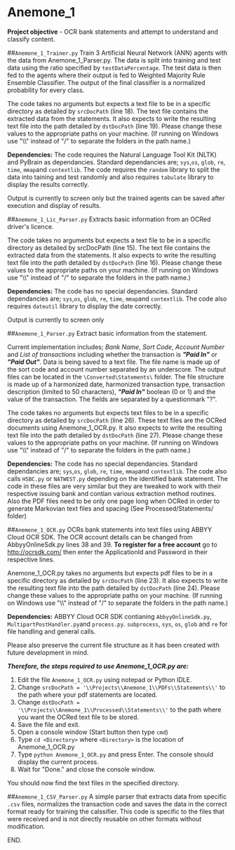 # **Anemone_1**
**Project objective** - OCR bank statements and attempt to understand and classify content.

##`Anemone_1_Trainer.py` 
Train 3 Artificial Neural Network (ANN) agents with the data from Anemone_1_Parser.py. The data is split into training and test data using the ratio specified by `testDataPercentage`. The test data is then fed to the agents where their output is fed to Weighted Majority Rule Ensemble Classifier. The output of the final classifier is a normalized probability for every class.

The code takes no arguments but expects a text file to be in a specific directory as detailed by `srcDocPath` (line 18). The text file contains the extracted data from the statements. It also expects to write the resulting text file into the path detailed by `dstDocPath` (line 19). Please change these values to the appropriate paths on your machine. (If running on Windows use "\\\\" instead of "/" to separate the folders in the path name.)

**Dependencies:** The code requires the Natural Language Tool Kit (NLTK) and PyBrain as dependancies. Standard dependancies are; `sys`,`os`, `glob`, `re`, `time`, `mmap`and `contextlib`. The code requires the `random` library to split the data into taining and test randomly and also requires `tabulate` library to display the results correctly.

Output is currently to screen only but the trained agents can be saved after execution and display of results.


##`Anemone_1_Lic_Parser.py` 
Extracts basic information from an OCRed driver's licence.

The code takes no arguments but expects a text file to be in a specific directory as detailed by srcDocPath (line 15). The text file contains the extracted data from the statements. It also expects to write the resulting text file into the path detailed by `dstDocPath` (line 16). Please change these values to the appropriate paths on your machine. (If running on Windows use "\\\\" instead of "/" to separate the folders in the path name.)

**Dependencies:** The code has no special dependancies. Standard dependancies are; `sys`,`os`, `glob`, `re`, `time`, `mmap`and `contextlib`. The code also requires `dateutil` library to display the date correctly.

Output is currently to screen only 


##`Anemone_1_Parser.py` 
Extract basic information from the statement.

Current implementation includes; *Bank Name*, *Sort Code*, *Account Number* and *List of transactions* including whether the transaction is **_"Paid In"_** or **_"Paid Out"_**. Data is being saved to a text file. The file name is made up of the sort code and account number separated by an underscore. The output files can be located in the `\Converted\Statements\` folder. The file structure is made up of a harmonized date, harmonized transaction type, transaction description (limited to 50 characters), **_"Paid In"_** boolean (0 or 1) and the value of the transaction. The fields are separated by a questionmark "?".

The code takes no arguments but expects text files to be in a specific directory as detailed by `srcDocPath` (line 26). These text files are the OCRed documents using Anemone_1_OCR.py. It also expects to write the resulting text file into the path detailed by `dstDocPath` (line 27). Please change these values to the appropriate paths on your machine. (If running on Windows use "\\\\" instead of "/" to separate the folders in the path name.)

**Dependencies:** The code has no special dependancies. Standard dependancies are; `sys`,`os`, `glob`, `re`, `time`, `mmap`and `contextlib`. The code also calls `HSBC.py` or `NATWEST.py` depending on the identified bank statement. The code in these files are very similar but they are tweaked to work with their respective issuing bank and contian various extraction method routines. Also the PDF files need to be only one page long when OCRed in order to generate Markovian text files and spacing (See Processed/Statements/ folder)

##`Anemone_1_OCR.py` 
OCRs bank statements into text files using ABBYY Cloud OCR SDK. The OCR account details can be changed from AbbyyOnlineSdk.py lines 38 and 39. **To register for a free account** go to http://ocrsdk.com/ then enter the ApplicationId and Password in their respective lines.

Anemone_1_OCR.py takes no arguments but expects pdf files to be in a specific directory as detailed by `srcDocPath` (line 23). It also expects to write the resulting text file into the path detailed by `dstDocPath` (line 24). Please change these values to the appropriate paths on your machine. (If running on Windows use "\\\\" instead of "/" to separate the folders in the path name.)

**Dependencies:** ABBYY Cloud OCR SDK contianing `AbbyyOnlineSdk.py`, `MultipartPostHandler.py`and `process.py`. `subprocess`, `sys`, `os`, `glob` and `re` for file handling and general calls.

Please also preserve the current file structure as it has been created with future development in mind.

**_Therefore, the steps required to use Anemone_1_OCR.py are:_**
  1. Edit the file `Anemone_1_OCR.py` using notepad or Python IDLE.
  2. Change `srcDocPath = '\\Projects\\Anemone_1\\PDFs\\Statements\\'` to the path where your pdf statements are located.
  3. Change `dstDocPath = '\\Projects\\Anemone_1\\Processed\\Statements\\'` to the path where you want the OCRed text file to be stored. 
  4. Save the file and exit.
  5. Open a console window (Start button then type `cmd`)
  6. Type `cd <Directory>` where `<Directory>` is the location of Anemone_1_OCR.py
  7. Type `python Anemone_1_OCR.py` and press Enter. The console should display the current process.
  8. Wait for "Done." and close the console window.

You should now find the text files in the specified directory.

##`Anemone_1_CSV_Parser.py` 
A simple parser that extracts data from specific `.csv` files, normalizes the transaction code and saves the data in the correct format ready for training the calssifier. This code is specific to the files that were received and is not directly reusable on other formats without modification.


END.
